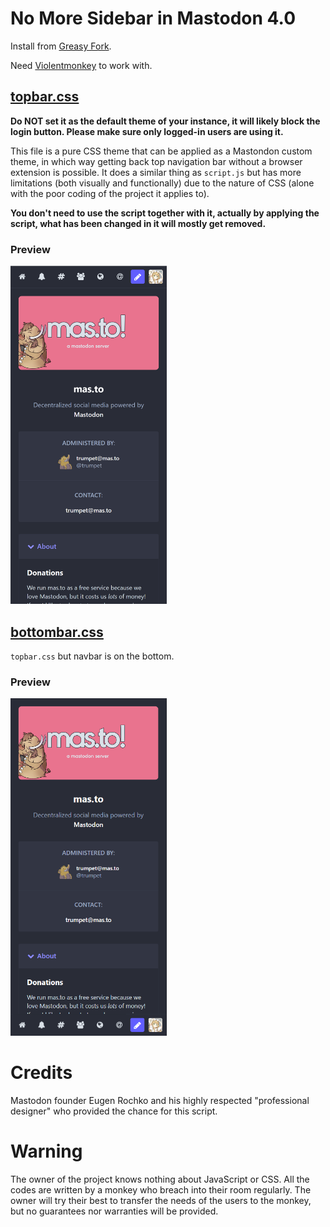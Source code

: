 # No More Sidebar in Mastodon 4.0

Install from [Greasy Fork](https://greasyfork.org/en/scripts/454048-no-more-sidebar-in-mastodon-4-0).

Need [Violentmonkey](https://violentmonkey.github.io/get-it/) to work with.

## [topbar.css](https://github.com/AkazaRenn/No-More-Sidebar-in-Mastodon-4.0/blob/main/css/topbar.css)

**Do NOT set it as the default theme of your instance, it will likely block the login button. Please make sure only logged-in users are using it.**

This file is a pure CSS theme that can be applied as a Mastondon custom theme, in which way getting back top navigation bar without a browser extension is possible. It does a similar thing as `script.js` but has more limitations (both visually and functionally) due to the nature of CSS (alone with the poor coding of the project it applies to). 

**You don't need to use the script together with it, actually by applying the script, what has been changed in it will mostly get removed.**

### Preview

<img src="https://github.com/AkazaRenn/No-More-Sidebar-in-Mastodon-4.0/raw/main/res/css_screenshot.png" alt="Preview image of standalone.css on mas.to" width="250" />

## [bottombar.css](https://github.com/AkazaRenn/No-More-Sidebar-in-Mastodon-4.0/blob/main/css/bottombar.css)

`topbar.css` but navbar is on the bottom.

### Preview

<img src="https://github.com/AkazaRenn/No-More-Sidebar-in-Mastodon-4.0/raw/main/res/css_screenshot_bottombar.png" alt="Preview image of standalone.css on mas.to" width="250" />

# Credits

Mastodon founder Eugen Rochko and his highly respected "professional designer"
who provided the chance for this script.

# Warning

The owner of the project knows nothing about JavaScript or CSS. All the codes are written by a monkey who breach into their room regularly. The owner will try their best to transfer the needs of the users to the monkey, but no guarantees nor warranties will be provided.
